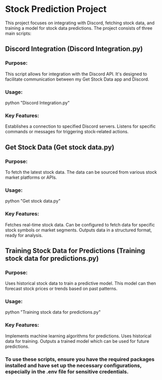 # Stock Prediction Project

This project focuses on integrating with Discord, fetching stock data, and training a model for stock data predictions. The project consists of three main scripts:

## Discord Integration (Discord Integration.py)
### Purpose:
This script allows for integration with the Discord API. It's designed to facilitate communication between my Get Stock Data app and Discord.

### Usage:
python "Discord Integration.py"

### Key Features:
Establishes a connection to specified Discord servers.
Listens for specific commands or messages for triggering stock-related actions.

## Get Stock Data (Get stock data.py)
### Purpose:
To fetch the latest stock data. The data can be sourced from various stock market platforms or APIs.

### Usage:
python "Get stock data.py"

### Key Features:
Fetches real-time stock data.
Can be configured to fetch data for specific stock symbols or market segments.
Outputs data in a structured format, ready for analysis.

## Training Stock Data for Predictions (Training stock data for predictions.py)
### Purpose:
Uses historical stock data to train a predictive model. This model can then forecast stock prices or trends based on past patterns.

### Usage:
python "Training stock data for predictions.py"

### Key Features:
Implements machine learning algorithms for predictions.
Uses historical data for training.
Outputs a trained model which can be used for future predictions.


### To use these scripts, ensure you have the required packages installed and have set up the necessary configurations, especially in the .env file for sensitive credentials.
